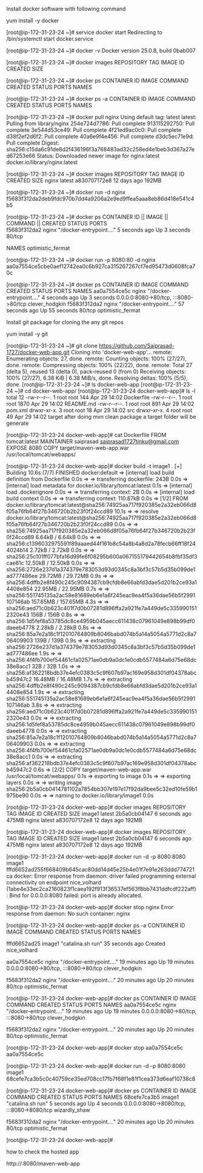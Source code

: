 Install docker software with following command

yum install -y docker

[root@ip-172-31-23-24 ~]# service docker start
Redirecting to /bin/systemctl start docker.service

[root@ip-172-31-23-24 ~]# docker -v
Docker version 25.0.8, build 0bab007

[root@ip-172-31-23-24 ~]# docker images
REPOSITORY   TAG       IMAGE ID   CREATED   SIZE

[root@ip-172-31-23-24 ~]# docker ps
CONTAINER ID   IMAGE     COMMAND   CREATED   STATUS    PORTS     NAMES

[root@ip-172-31-23-24 ~]# docker ps -a
CONTAINER ID   IMAGE     COMMAND   CREATED   STATUS    PORTS     NAMES

[root@ip-172-31-23-24 ~]# docker pull nginx
Using default tag: latest
latest: Pulling from library/nginx
254e724d7786: Pull complete
913115292750: Pull complete
3e544d53ce49: Pull complete
4f21ed9ac0c0: Pull complete
d38f2ef2d6f2: Pull complete
40a6e9f4e456: Pull complete
d3dc5ec71e9d: Pull complete
Digest: sha256:c15da6c91de8d2f436196f3a768483ad32c258ed4e1beb3d367a27ed67253e66
Status: Downloaded newer image for nginx:latest
docker.io/library/nginx:latest



[root@ip-172-31-23-24 ~]# docker images
REPOSITORY   TAG       IMAGE ID       CREATED       SIZE
nginx        latest    a830707172e8   12 days ago   192MB

[root@ip-172-31-23-24 ~]# docker run -d nginx
f5683f312da2deb9fdc970b7dd4a9206a2e9ed9ffea5aaa8eb86d418e541c4b5

[root@ip-172-31-23-24 ~]# docker ps
CONTAINER ID ||  IMAGE || COMMAND    ||               CREATED            STATUS              PORTS     
f5683f312da2           nginx     "/docker-entrypoint.…"   5 seconds ago   Up 3 seconds   80/tcp  

NAMES 
optimistic_fermat

[root@ip-172-31-23-24 ~]# docker run -p 8080:80 -d nginx
aa0a7554ce5cbe0aef12742ea0c6b927ca315267267cf7ed95473d0608fca70c

[root@ip-172-31-23-24 ~]# docker ps
CONTAINER ID   IMAGE     COMMAND                  CREATED          STATUS          PORTS                                   NAMES
aa0a7554ce5c   nginx     "/docker-entrypoint.…"   4 seconds ago    Up 3 seconds    0.0.0.0:8080->80/tcp, :::8080->80/tcp   clever_hodgkin
f5683f312da2   nginx     "/docker-entrypoint.…"   57 seconds ago   Up 55 seconds   80/tcp                                  optimistic_fermat

 

Install git package for cloning the any git repos

yum install -y git

[root@ip-172-31-23-24 ~]# git clone https://github.com/Saiprasad-1727/docker-web-app.git
Cloning into 'docker-web-app'...
remote: Enumerating objects: 27, done.
remote: Counting objects: 100% (27/27), done.
remote: Compressing objects: 100% (22/22), done.
remote: Total 27 (delta 5), reused 13 (delta 0), pack-reused 0 (from 0)
Receiving objects: 100% (27/27), 6.38 KiB | 6.38 MiB/s, done.
Resolving deltas: 100% (5/5), done.
[root@ip-172-31-23-24 ~]# ls
docker-web-app
[root@ip-172-31-23-24 ~]# cd docker-web-app/
[root@ip-172-31-23-24 docker-web-app]# ls -l
total 12
-rw-r--r--. 1 root root  144 Apr 29 14:02 Dockerfile
-rw-r--r--. 1 root root 1870 Apr 29 14:02 README.md
-rw-r--r--. 1 root root  891 Apr 29 14:02 pom.xml
drwxr-xr-x. 3 root root   18 Apr 29 14:02 src
drwxr-xr-x. 4 root root   49 Apr 29 14:02 target    after doing mvn clean package a target folder will be generate

[root@ip-172-31-23-24 docker-web-app]# cat Dockerfile
FROM tomcat:latest
MAINTAINER saiprasad <saiprasad1727tinku@gmail.com>
EXPOSE 8080
COPY target/maven-web-app.war /usr/local/tomcat/webapps/

[root@ip-172-31-23-24 docker-web-app]# docker build -t image1 .
[+] Building 10.6s (7/7) FINISHED                                                                                                                                                                  docker:default
 => [internal] load build definition from Dockerfile                                                                                                                                                         0.0s
 => => transferring dockerfile: 243B                                                                                                                                                                         0.0s
 => [internal] load metadata for docker.io/library/tomcat:latest                                                                                                                         0.1s
 => [internal] load .dockerignore                                                                                                                                                                            0.0s
 => => transferring context: 2B                                                                                                                                                                              0.0s
 => [internal] load build context                                                                                                                                                                            0.0s
 => => transferring context: 110.87kB                                                                                                                                                                        0.0s
 => [1/2] FROM docker.io/library/tomcat:latest@sha256:74925aa717f920385e2a32eb066d8f05a76fb64f27b346720b2b23f0f24ccd89                                                                                 10.1s
 => => resolve docker.io/library/tomcat:latest@sha256:74925aa717f920385e2a32eb066d8f05a76fb64f27b346720b2b23f0f24ccd89                                                                                       0.0s
 => => sha256:74925aa717f920385e2a32eb066d8f05a76fb64f27b346720b2b23f0f24ccd89 6.64kB / 6.64kB                                                                                                               0.0s
 => => sha256:c1396032975591f89aaaed44f161b8c54a8b4a8d2a78fecb66ff18f244024b14 2.72kB / 2.72kB                                                                                                               0.0s
 => => sha256:25c101ff077bfa16d99fe6f08295b600a067155179442654b8fbf35df3cae61c 12.50kB / 12.50kB                                                                                                             0.0s
 => => sha256:2726e237d1a374379e783053d93d0345c8a3bf3c57b5d35b099de1ad777486ee 29.72MB / 29.72MB                                                                                                             0.9s
 => => sha256:4dffb2e8f490c245c9094387cb9cfdb8e66abfd3dae5d201b2ce93a14408e854 22.95MB / 22.95MB                                                                                                             0.7s
 => => sha256:551745135a2ac58e81689eb6e1a6f245eac9ea4f5a36dae56b5f2991107146ab 157.65MB / 157.65MB                                                                                                           4.3s
 => => sha256:aed71c0b623c401f7d0b07281d896ffa2a921fe7a449de5c3359901512320e43 156B / 156B                                                                                                                   0.8s
 => => sha256:1d5fef8a53785dc8ce4959b045aecc611438c07961049e898b99df0daeeb4778 2.28kB / 2.28kB                                                                                                               0.8s
 => => sha256:85a7e2a18c1f12010764809b8046babd074b5a14a5054a5771d2c8a706409903 139B / 139B                                                                                                                   0.9s
 => => extracting sha256:2726e237d1a374379e783053d93d0345c8a3bf3c57b5d35b099de1ad777486ee                                                                                                                    1.9s
 => => sha256:4f4fb700ef54461cfa02571ae0db9a0dc1e0cdb5577484a6d75e68dc38e8acc1 32B / 32B                                                                                                                     1.0s
 => => sha256:af362218bdb37e4efc0383c5c9f607b97ac169e958d301df04378abcb45947c2 16.48MB / 16.48MB                                                                                                             1.7s
 => => extracting sha256:4dffb2e8f490c245c9094387cb9cfdb8e66abfd3dae5d201b2ce93a14408e854                                                                                                                    1.9s
 => => extracting sha256:551745135a2ac58e81689eb6e1a6f245eac9ea4f5a36dae56b5f2991107146ab                                                                                                                    3.8s
 => => extracting sha256:aed71c0b623c401f7d0b07281d896ffa2a921fe7a449de5c3359901512320e43                                                                                                                    0.0s
 => => extracting sha256:1d5fef8a53785dc8ce4959b045aecc611438c07961049e898b99df0daeeb4778                                                                                                                    0.0s
 => => extracting sha256:85a7e2a18c1f12010764809b8046babd074b5a14a5054a5771d2c8a706409903                                                                                                                    0.0s
 => => extracting sha256:4f4fb700ef54461cfa02571ae0db9a0dc1e0cdb5577484a6d75e68dc38e8acc1                                                                                                                    0.0s
 => => extracting sha256:af362218bdb37e4efc0383c5c9f607b97ac169e958d301df04378abcb45947c2                                                                                                                    0.6s
 => [2/2] COPY target/maven-web-app.war /usr/local/tomcat/webapps/                                                                                                                                           0.1s
 => exporting to image                                                                                                                                                                                       0.1s
 => => exporting layers                                                                                                                                                                                      0.0s
 => => writing image sha256:2b5a0cb0414781102a7854bb307e197e17f92da9bee5c32ed10fe59b1975be90                                                                                                                 0.0s
 => => naming to docker.io/library/image1                                                                                                                                                                    0.0s



[root@ip-172-31-23-24 docker-web-app]# docker images
REPOSITORY   TAG       IMAGE ID       CREATED         SIZE
image1       latest    2b5a0cb04147   6 seconds ago   475MB
nginx        latest    a830707172e8   12 days ago     192MB


[root@ip-172-31-23-24 docker-web-app]# docker images
REPOSITORY   TAG       IMAGE ID       CREATED         SIZE
image1       latest    2b5a0cb04147   6 seconds ago   475MB
nginx        latest    a830707172e8   12 days ago     192MB


[root@ip-172-31-23-24 docker-web-app]# docker run -d -p 8080:8080 image1
fffd6652ad255f668409b645cac80dd14d45e25b4e01f7e91e263ddd774721ca
docker: Error response from daemon: driver failed programming external connectivity on endpoint nice_volhard (1abe4e33ec2ca2160823f1caea192f913f36537ef563f8bb7431ddfcdf222aff): Bind for 0.0.0.0:8080 failed: port is already allocated.

[root@ip-172-31-23-24 docker-web-app]# docker stop nginx
Error response from daemon: No such container: nginx

[root@ip-172-31-23-24 docker-web-app]# docker ps -a
CONTAINER ID   IMAGE     COMMAND                  CREATED          STATUS          PORTS                                   NAMES

fffd6652ad25   image1    "catalina.sh run"        35 seconds ago   Created                                                 nice_volhard

aa0a7554ce5c   nginx     "/docker-entrypoint.…"   19 minutes ago   Up 19 minutes   0.0.0.0:8080->80/tcp, :::8080->80/tcp   clever_hodgkin

f5683f312da2   nginx     "/docker-entrypoint.…"   20 minutes ago   Up 20 minutes   80/tcp                                  optimistic_fermat

[root@ip-172-31-23-24 docker-web-app]# docker ps
CONTAINER ID   IMAGE     COMMAND                  CREATED          STATUS          PORTS                                   NAMES
aa0a7554ce5c   nginx     "/docker-entrypoint.…"   19 minutes ago   Up 19 minutes   0.0.0.0:8080->80/tcp, :::8080->80/tcp   clever_hodgkin

f5683f312da2   nginx     "/docker-entrypoint.…"   20 minutes ago   Up 20 minutes   80/tcp                                  optimistic_fermat

[root@ip-172-31-23-24 docker-web-app]# docker stop aa0a7554ce5c
aa0a7554ce5c

[root@ip-172-31-23-24 docker-web-app]# docker run -d -p 8080:8080 image1
68cefe7ca3b5c0c40759ce35ed708cc17fb7f68f1e81f1cea373d6eaf10738c8

[root@ip-172-31-23-24 docker-web-app]# docker ps
CONTAINER ID   IMAGE     COMMAND                  CREATED          STATUS          PORTS                                       NAMES
68cefe7ca3b5   image1    "catalina.sh run"        5 seconds ago    Up 4 seconds    0.0.0.0:8080->8080/tcp, :::8080->8080/tcp   wizardly_shaw

f5683f312da2   nginx     "/docker-entrypoint.…"   20 minutes ago   Up 20 minutes   80/tcp                                      optimistic_fermat

[root@ip-172-31-23-24 docker-web-app]#


how to check the hosted app 

http://<public-ip>:8080/maven-web-app




 	
